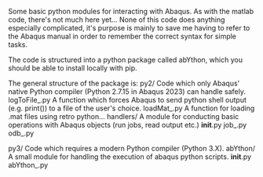 Some basic python modules for interacting with Abaqus. As with the matlab code, there's not much here yet...
None of this code does anything especially complicated, it's purpose is mainly to save me having to refer to the Abaqus manual in order to remember the correct syntax for simple tasks.

The code is structured into a python package called abYthon, which you should be able to install locally with pip.


The general structure of the package is:
py2/                            Code which only Abaqus' native Python compiler (Python 2.7.15 in Abaqus 2023) can handle safely.
    logToFile_.py               A function which forces Abaqus to send python shell output (e.g. print()) to a file of the user's choice.
    loadMat_.py                 A function for loading .mat files using retro python...
    handlers/                   A module for conducting basic operations with Abaqus objects (run jobs, read output etc.)
            __init__.py
            job_.py
            odb_.py

py3/                            Code which requires a modern Python compiler (Python 3.X).
    abYthon/                    A small module for handling the execution of abaqus python scripts. 
            __init__.py
            abYthon_.py
